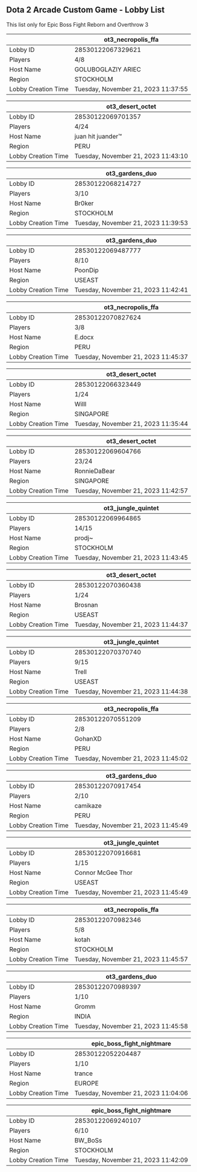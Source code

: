 ## Dota 2 Arcade Custom Game - Lobby List

This list only for Epic Boss Fight Reborn and Overthrow 3

|  | ot3_necropolis_ffa |
| ------ | ------ |
| Lobby ID | 28530122067329621 |
| Players | 4/8 |
| Host Name | GOLUBOGLAZIY ARIEC |
| Region | STOCKHOLM |
| Lobby Creation Time | Tuesday, November 21, 2023 11:37:55 |


|  | ot3_desert_octet |
| ------ | ------ |
| Lobby ID | 28530122069701357 |
| Players | 4/24 |
| Host Name | juan hit juander™ |
| Region | PERU |
| Lobby Creation Time | Tuesday, November 21, 2023 11:43:10 |


|  | ot3_gardens_duo |
| ------ | ------ |
| Lobby ID | 28530122068214727 |
| Players | 3/10 |
| Host Name | Br0ker |
| Region | STOCKHOLM |
| Lobby Creation Time | Tuesday, November 21, 2023 11:39:53 |


|  | ot3_gardens_duo |
| ------ | ------ |
| Lobby ID | 28530122069487777 |
| Players | 8/10 |
| Host Name | PoonDip |
| Region | USEAST |
| Lobby Creation Time | Tuesday, November 21, 2023 11:42:41 |


|  | ot3_necropolis_ffa |
| ------ | ------ |
| Lobby ID | 28530122070827624 |
| Players | 3/8 |
| Host Name | E.docx |
| Region | PERU |
| Lobby Creation Time | Tuesday, November 21, 2023 11:45:37 |


|  | ot3_desert_octet |
| ------ | ------ |
| Lobby ID | 28530122066323449 |
| Players | 1/24 |
| Host Name | Willl |
| Region | SINGAPORE |
| Lobby Creation Time | Tuesday, November 21, 2023 11:35:44 |


|  | ot3_desert_octet |
| ------ | ------ |
| Lobby ID | 28530122069604766 |
| Players | 23/24 |
| Host Name | RonnieDaBear |
| Region | SINGAPORE |
| Lobby Creation Time | Tuesday, November 21, 2023 11:42:57 |


|  | ot3_jungle_quintet |
| ------ | ------ |
| Lobby ID | 28530122069964865 |
| Players | 14/15 |
| Host Name | prodj~ |
| Region | STOCKHOLM |
| Lobby Creation Time | Tuesday, November 21, 2023 11:43:45 |


|  | ot3_desert_octet |
| ------ | ------ |
| Lobby ID | 28530122070360438 |
| Players | 1/24 |
| Host Name | Brosnan |
| Region | USEAST |
| Lobby Creation Time | Tuesday, November 21, 2023 11:44:37 |


|  | ot3_jungle_quintet |
| ------ | ------ |
| Lobby ID | 28530122070370740 |
| Players | 9/15 |
| Host Name | Trell |
| Region | USEAST |
| Lobby Creation Time | Tuesday, November 21, 2023 11:44:38 |


|  | ot3_necropolis_ffa |
| ------ | ------ |
| Lobby ID | 28530122070551209 |
| Players | 2/8 |
| Host Name | GohanXD |
| Region | PERU |
| Lobby Creation Time | Tuesday, November 21, 2023 11:45:02 |


|  | ot3_gardens_duo |
| ------ | ------ |
| Lobby ID | 28530122070917454 |
| Players | 2/10 |
| Host Name | camikaze |
| Region | PERU |
| Lobby Creation Time | Tuesday, November 21, 2023 11:45:49 |


|  | ot3_jungle_quintet |
| ------ | ------ |
| Lobby ID | 28530122070916681 |
| Players | 1/15 |
| Host Name | Connor McGee Thor |
| Region | USEAST |
| Lobby Creation Time | Tuesday, November 21, 2023 11:45:49 |


|  | ot3_necropolis_ffa |
| ------ | ------ |
| Lobby ID | 28530122070982346 |
| Players | 5/8 |
| Host Name | kotah |
| Region | STOCKHOLM |
| Lobby Creation Time | Tuesday, November 21, 2023 11:45:57 |


|  | ot3_gardens_duo |
| ------ | ------ |
| Lobby ID | 28530122070989397 |
| Players | 1/10 |
| Host Name | Gromm |
| Region | INDIA |
| Lobby Creation Time | Tuesday, November 21, 2023 11:45:58 |


|  | epic_boss_fight_nightmare |
| ------ | ------ |
| Lobby ID | 28530122052204487 |
| Players | 1/10 |
| Host Name | trance |
| Region | EUROPE |
| Lobby Creation Time | Tuesday, November 21, 2023 11:04:06 |


|  | epic_boss_fight_nightmare |
| ------ | ------ |
| Lobby ID | 28530122069240107 |
| Players | 6/10 |
| Host Name | BW_BoSs |
| Region | STOCKHOLM |
| Lobby Creation Time | Tuesday, November 21, 2023 11:42:09 |


